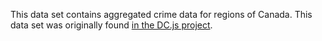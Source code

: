 This data set contains aggregated crime data for regions of Canada. This data set was originally found [in the DC.js project](https://github.com/dc-js/dc.js/blob/e848f5b7a2038d594c533fb82cecc6cb55d17b17/crime/crime.csv).
